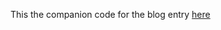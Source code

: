 This the companion code for the blog entry [here](http://engineering.monsanto.com/2016/01/11/algebraic-datatypes/)

